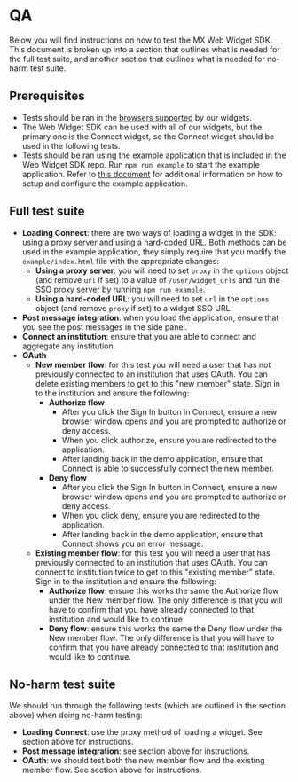 # QA

Below you will find instructions on how to test the MX Web Widget SDK. This
document is broken up into a section that outlines what is needed for the full
test suite, and another section that outlines what is needed for no-harm test
suite.

## Prerequisites

- Tests should be ran in the [browsers
  supported](https://docs.mx.com/api#connect_browser_support) by our widgets.
- The Web Widget SDK can be used with all of our widgets, but the primary one
  is the Connect widget, so the Connect widget should be used in the following
  tests.
- Tests should be ran using the example application that is included in the Web
  Widget SDK repo. Run `npm run example` to start the example application.
  Refer to [this document](./../example/README.md) for additional information
  on how to setup and configure the example application.


## Full test suite

- **Loading Connect**: there are two ways of loading a widget in the SDK: using
  a proxy server and using a hard-coded URL. Both methods can be used in the
  example application, they simply require that you modify the
  `example/index.html` file with the appropriate changes:
    - **Using a proxy server**: you will need to set `proxy` in the `options`
    object (and remove `url` if set) to a value of `/user/widget_urls` and run
    the SSO proxy server by running `npm run example`.
    - **Using a hard-coded URL**: you will need to set `url` in the `options`
    object (and remove `proxy` if set) to a widget SSO URL.
- **Post message integration**: when you load the application, ensure
  that you see the post messages in the side panel.
- **Connect an institution**: ensure that you are able to connect and aggregate
  any institution.
- **OAuth**
    - **New member flow**: for this test you will need a user that has not
    previously connected to an institution that uses OAuth. You can delete
    existing members to get to this "new member" state. Sign in to the
    institution and ensure the following:
        - **Authorize flow**
            - After you click the Sign In button in Connect, ensure a new
            browser window opens and you are prompted to authorize or deny
            access.
            - When you click authorize, ensure you are redirected to the
            application.
            - After landing back in the demo application, ensure that Connect
            is able to successfully connect the new member.
        - **Deny flow**
            - After you click the Sign In button in Connect, ensure a new
            browser window opens and you are prompted to authorize or deny
            access.
            - When you click deny, ensure you are redirected to the
            application.
            - After landing back in the demo application, ensure that Connect
            shows you an error message.
    - **Existing member flow**: for this test you will need a user that has
    previously connected to an institution that uses OAuth. You can connect to
    institution twice to get to this "existing member" state. Sign in to the
    institution and ensure the following:
        - **Authorize flow**: ensure this works the same the Authorize flow
        under the New member flow. The only difference is that you will have to
        confirm that you have already connected to that institution and would
        like to continue.
        - **Deny flow**: ensure this works the same the Deny flow under the New
        member flow. The only difference is that you will have to confirm that
        you have already connected to that institution and would like to
        continue.

## No-harm test suite

We should run through the following tests (which are outlined in the section
above) when doing no-harm testing:

- **Loading Connect**: use the proxy method of loading a widget. See section
  above for instructions.
- **Post message integration**: see section above for instructions.
- **OAuth**: we should test both the new member flow and the existing member
  flow. See section above for instructions.
